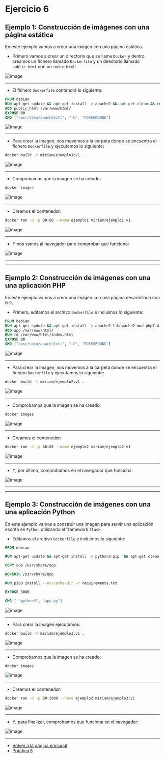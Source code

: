 # Ejercicio 6

## Ejemplo 1: Construcción de imágenes con una página estática

En este ejemplo vamos a crear una imágen con una página estática.

- Primero vamos a crear un directorio que se llame `Docker` y dentro creamos un fichero llamado `Dockerfile` y un directorio llamado `public_html` con un `index.html`:

![image](../imagenes/52.png)

--------------------

- El fichero `Dockerfile` contendrá lo siguiente:

```Dockerfile
FROM debian
RUN apt-get update && apt-get install -y apache2 && apt-get clean && rm -rf /var/lib/apt/lists/*
ADD public_html /var/www/html/
EXPOSE 80
CMD ["/usr/sbin/apache2ctl", "-D", "FOREGROUND"]
```

![image](../imagenes/53.png)

--------------------

- Para crear la imagen, nos movemos a la carpeta donde se encuentra el fichero `Dockerfile` y ejecutamos lo siguiente:

```bash
docker build -t miriam/ejemplo1:v1 .
```

![image](../imagenes/55.png)

--------------------

- Comprobamos que la imagen se ha creado:

```bash
docker images
```

![image](../imagenes/56.png)

--------------------

- Creamos el contenedor:

```bash
docker run -d -p 80:80 --name ejemplo1 miriam/ejemplo1:v1
```

![image](../imagenes/57.png)

--------------------

- Y nos vamos al navegador para comprobar que funciona:

![image](../imagenes/58.png)

--------------------
--------------------

## Ejemplo 2: Construcción de imágenes con una una aplicación PHP

En este ejemplo vamos a crear una imágen con una página desarrollada con `PHP`.

- Primero, editamos el archivo `Dockerfile` e incluimos lo siguiente:

```Dockerfile
FROM debian
RUN apt-get update && apt-get install -y apache2 libapache2-mod-php7.4 php7.4 && apt-get clean && rm -rf /var/lib/apt/lists/*
ADD app /var/www/html/
RUN rm /var/www/html/index.html
EXPOSE 80
CMD ["/usr/sbin/apache2ctl", "-D", "FOREGROUND"]
```

![image](../imagenes/59.png)

--------------------

- Para crear la imagen, nos movemos a la carpeta donde se encuentra el fichero `Dockerfile` y ejecutamos lo siguiente:

```bash
docker build -t miriam/ejemplo2:v1 .
```

![image](../imagenes/60.png)

--------------------

- Comprobamos que la imagen se ha creado:

```bash
docker images
```

![image](../imagenes/61.png)

--------------------

- Creamos el contenedor:

```bash
docker run -d -p 80:80 --name ejemplo2 miriam/ejemplo2:v1
```

![image](../imagenes/62.png)

--------------------

- Y, por último, comprobamos en el navegador que funciona:

![image](../imagenes/63.png)

--------------------
--------------------

## Ejemplo 3: Construcción de imágenes con una una aplicación Python

En este ejemplo vamos a construir una imagen para servir una aplicación escrita en `Python` utilizando el framework `flask`.

- Editamos el archivo `Dockerfile` e incluimos lo siguiente:

```dockerfile
FROM debian

RUN apt-get update && apt-get install -y python3-pip  && apt-get clean && rm -rf /var/lib/apt/lists/*

COPY app /usr/share/app

WORKDIR /usr/share/app

RUN pip3 install --no-cache-dir -r requirements.txt

EXPOSE 3000

CMD [ "python3", "app.py"]
```

![image](../imagenes/64.png)

--------------------

- Para crear la imagen ejecutamos:

```bash
docker build -t miriam/ejemplo3:v1 .
```

![image](../imagenes/65.png)

--------------------

- Comprobamos que la imagen se ha creado:

```bash
docker images
```

![image](../imagenes/66.png)

--------------------

- Creamos el contenedor:

```bash
docker run -d -p 80:3000 --name ejemplo2 miriam/ejemplo3:v1
```

![image](../imagenes/67.png)

--------------------

- Y, para finalizar, comprobamos que funciona en el navegador:

![image](../imagenes/68.png)

--------------------

- [Volver a la página principal](../README.md)
- [Práctica 5](../ejercicio5/ejercicio5.md)
